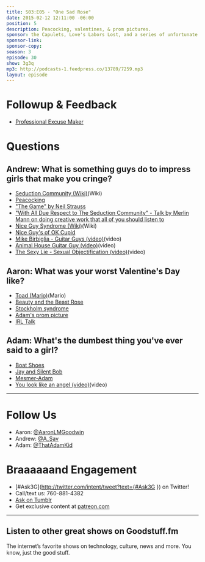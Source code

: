 ```yaml
---
title: S03:E05 - "One Sad Rose"
date: 2015-02-12 12:11:00 -06:00
position: 5
description: Peacocking, valentines, & prom pictures.
sponsor: the Capulets, Love's Labors Lost, and a series of unfortunate events.
sponsor-link:
sponsor-copy:
season: 3
episode: 30
show: 3g3q
mp3: http://podcasts-1.feedpress.co/13789/7259.mp3
layout: episode
---
```


# Followup & Feedback
- [Professional Excuse Maker](http://www.spjpgrd.com/professional-excuse-maker/)

# Questions

## Andrew: What is something guys do to impress girls that make you cringe?
- [Seduction Community (Wiki)](http://en.wikipedia.org/wiki/Seduction_community)(Wiki)
- [Peacocking](http://www.the-alpha-lounge.com/peacocking.html)
- ["The Game" by Neil Strauss](http://amzn.com/0061995320)
- ["With All Due Respect to The Seduction Community" - Talk by Merlin Mann on doing creative work that all of you should listen to](http://www.maximumfun.org/sound-young-america/maxfuncon-merlin-mann-doing-creative-work-sound-young-america)
- [Nice Guy Syndrome (Wiki)](http://geekfeminism.wikia.com/wiki/Nice_Guy_syndrome)(Wiki)
- [Nice Guy's of OK Cupid](http://okcupidsniceguys.tumblr.com)
- [Mike Birbiglia - Guitar Guys (video)](http://www.cc.com/video-clips/vl41bl/comedy-central-presents-guitar-guy)(video)
- [Animal House Guitar Guy (video)](http://youtu.be/NqpNQ9AJYgU)(video)
- [The Sexy Lie - Sexual Objectification (video)](https://www.youtube.com/watch?v=kMS4VJKekW8&spfreload=10)(video)

## Aaron: What was your worst Valentine's Day like?
- [Toad (Mario)](http://en.wikipedia.org/wiki/Toad_(Mario))(Mario)
- [Beauty and the Beast Rose](http://giphy.com/gifs/disney-beauty-rose-VKWd9fDZwdbj2)
- [Stockholm syndrome](http://en.wikipedia.org/wiki/Stockholm_syndrome)
- [Adam's prom picture](https://www.dropbox.com/s/gxw9icxn2nf2tsc/S03E05%20-%20Adam%20Prom.jpg?dl=0)
- [IRL Talk](http://www.irltalk.com)

## Adam: What's the dumbest thing you've ever said to a girl?
- [Boat Shoes](http://www.zappos.com/boat-shoes)
- [Jay and Silent Bob](http://en.wikipedia.org/wiki/Jay_and_Silent_Bob)
- [Mesmer-Adam](https://www.dropbox.com/s/3kfga0va0t7dwbu/S03E05%20-%20Adam%20HS.jpg?dl=0)
- [You look like an angel (video)](http://youtu.be/T-lyR3DcbzQ)(video)

***

# Follow Us
* Aaron: [@AaronLMGoodwin](http://twitter.com/aaronlmgoodwin)
* Andrew: [@A_Sav](http://twitter.com/a_sav)
* Adam: [@ThatAdamKid](http://twitter.com/thatadamkid)

# Braaaaaand Engagement
* [#Ask3G](http://twitter.com/intent/tweet?text={#Ask3G }) on Twitter!
* Call/text us: 760-881-4382
* [Ask on Tumblr](http://3g3q.co/ask)
* Get exclusive content at [patreon.com](http://www.patreon.com/3g3q)

***

## Listen to other great shows on Goodstuff.fm
The internet’s favorite shows on technology, culture, news and more. You know, just the good stuff.
